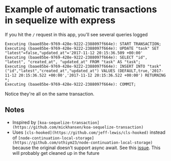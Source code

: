 # Example of automatic transactions in sequelize with express

If you hit the `/` request in this app, you'll see several queries logged

```
Executing (baae85be-9769-428e-9222-2388097f664e): START TRANSACTION;
Executing (baae85be-9769-428e-9222-2388097f664e): UPDATE "task" SET "latest"=false,"updated_at"='2017-11-12 20:15:36.509 +00:00'
Executing (baae85be-9769-428e-9222-2388097f664e): SELECT "id", "latest", "created_at", "updated_at" FROM "task" AS "task";
Executing (baae85be-9769-428e-9222-2388097f664e): INSERT INTO "task" ("id","latest","created_at","updated_at") VALUES (DEFAULT,true,'2017-11-12 20:15:36.522 +00:00','2017-11-12 20:15:36.522 +00:00') RETURNING *;
Executing (baae85be-9769-428e-9222-2388097f664e): COMMIT;
```

Notice they're all on the same transaction.

## Notes
- Inspired by `[koa-sequelize-transaction](https://github.com/mickhansen/koa-sequelize-transaction)`
- Uses `[cls-hooked](https://github.com/jeff-lewis/cls-hooked)` instead of `[node-continuation-local-storage](https://github.com/othiym23/node-continuation-local-storage)` because the original doesn't support async await. See this [issue](https://github.com/othiym23/node-continuation-local-storage/issues/98#issuecomment-317847871). This will probably get cleaned up in the future